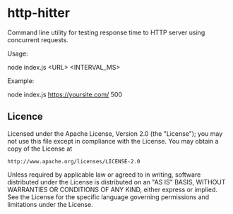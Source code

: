 # http-hitter

Command line utility for testing response time to HTTP server using concurrent requests.

Usage:

node index.js \<URL\> <INTERVAL_MS>

Example:

node index.js https://yoursite.com/ 500

## Licence

Licensed under the Apache License, Version 2.0 (the "License");
you may not use this file except in compliance with the License.
You may obtain a copy of the License at

    http://www.apache.org/licenses/LICENSE-2.0

Unless required by applicable law or agreed to in writing, software
distributed under the License is distributed on an "AS IS" BASIS,
WITHOUT WARRANTIES OR CONDITIONS OF ANY KIND, either express or implied.
See the License for the specific language governing permissions and
limitations under the License.
